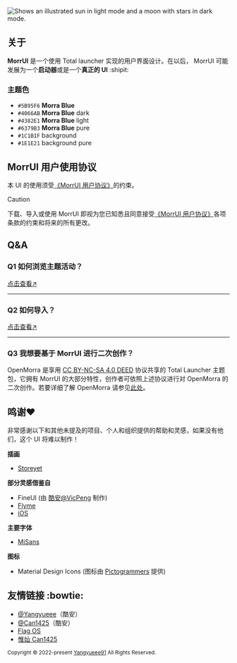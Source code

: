 <picture>
  <source media="(prefers-color-scheme: dark)" srcset="https://github.com/Yangyueee91/MorrUI/assets/151371382/3743ab60-6a06-4fae-a172-6d077199d5c9
">
  <source media="(prefers-color-scheme: light)" srcset="https://github.com/Yangyueee91/MorrUI/assets/151371382/b4b7b14e-5f45-4cbf-a52d-adf6b29aa694">
  <img alt="Shows an illustrated sun in light mode and a moon with stars in dark mode." src="https://user-images.githubusercontent.com/25423296/163456779-a8556205-d0a5-45e2-ac17-42d089e3c3f8.png">
</picture>

## 关于
**MorrUI** 是一个使用 Total launcher 实现的用户界面设计。在以后， MorrUI 可能发展为一个**启动器**或是一个**真正的 UI** :shipit:

### 主题色
- `#5B95F6` **Morra Blue**
- `#4066AB` **Morra Blue** dark
- `#4382E1` **Morra Blue** light
- `#6379B3` **Morra Blue** pure
- `#1C1B1F` background
- `#1E1E21` background pure

## MorrUI 用户使用协议
本 UI 的使用须受[《MorrUI 用户协议》](https://github.com/Yangyueee91/MorrUI/issues/3)的约束。
> [!CAUTION]
> 下载、导入或使用 MorrUI 即视为您已知悉且同意接受[《MorrUI 用户协议》](https://github.com/Yangyueee91/MorrUI/issues/3)各项条款的约束和将来的所有更改。

## Q&A
### Q1 如何浏览主题活动？
[点击查看↗](https://www.coolapk.com/u/19725581?from=qr)

---

### Q2 如何导入？
[点击查看↗](https://www.coolapk.com/feed/37039246?shareKey=YmM4NTIxZTU2ZTk5NjU4OWI2NDQ~&shareUid=19725581&shareFrom=com.coolapk.market_13.4.1)

---

### Q3 我想要基于 MorrUI 进行二次创作？
OpenMorra 是享用 [CC BY-NC-SA 4.0 DEED](https://creativecommons.org/licenses/by-nc-sa/4.0/deed.zh-hans) 协议共享的 Total Launcher 主题包，它拥有 MorrUI 的大部分特性，创作者可依照上述协议进行对 OpenMorra 的二次创作。若要详细了解 OpenMorra 请参见[此处](https://github.com/Yangyueee91/OpenMorra)。

## 鸣谢❤️
非常感谢以下和其他未提及的项目、个人和组织提供的帮助和灵感，如果没有他们，这个 UI 将难以制作！

**插画**
- [Storeyet](https://storyset.com/)

**部分灵感借鉴自**
- FineUI (由 [酷安@VicPeng](http://www.coolapk.com/u/3649029/) 制作)
- [Flyme](https://www.flyme.com/)
- [iOS](https://www.apple.com/ios/)

**主要字体**
- [MiSans](https://hyperos.mi.com/font/)

**图标**
- Material Design Icons (图标由 [Pictogrammers](https://pictogrammers.com/library/mdi/) 提供)

## 友情链接 :bowtie:
- [@Yangyueee](http://www.coolapk.com/u/19725581)（酷安）
- [@Can1425](https://www.coolapk.com/u/16491420)（酷安）
- [Flag OS](https://gitee.com/can1425/)
- [惟灿 Can1425](https://can1425.best1.top)

<sub> Copyright © 2022-present [Yangyueee91](https://github.com/Yangyueee91) All Rights Reserved. </sub>
